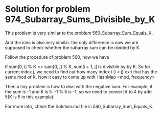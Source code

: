 # Solution for problem 974_Subarray_Sums_Divisible_by_K

This problem is very similar to the problem 560_Subarray_Sum_Equals_K.

And the idea is also very similar. the only difference is now we are supposed to check whether the subarray sum can be divided by K.

Follow the procedure of problem 560, now we have 

if sum[0, i] % K == sum[0, j] % K, sum[i + 1, j] is divisible by by K.
So for current index j, we need to find out how many index i (i < j) exit that has the same mod of K.
Now it easy to come up with HashMap <mod, frequency>

Then a tiny problem is how to deal with the negative sum. For example, if the sum is -1 and K is 5. -1 % 5 is -1, so we need to convert it to 4 by add 5(K is 5 in this example).

For more info, check the Solution.md file in 560_Subarray_Sum_Equals_K.
